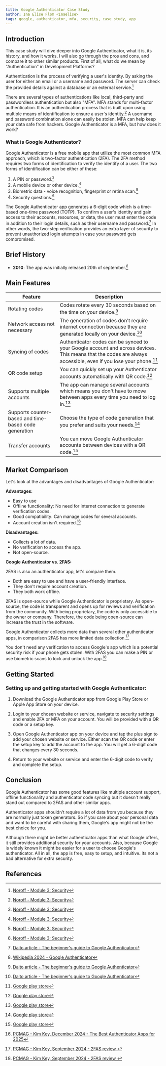 ```yaml
---
title: Google Authenticator Case Study
author: Ina Elise Flom <Inaelise>
tags: google, authenticator, mfa, security, case study, app
---
```


## Introduction

This case study will dive deeper into Google Authenticator, what it is, its history, and how it works. I will also go through the pros and cons, and compare it to other similar products. First of all, what do we mean by "Authentication" in Development Platforms?

Authentication is the process of verifying a user's identity. By asking the user for either an email or a username and password. The server can check the provided details against a database or an external service.[^1]

There are several types of authentications like local, third-party and passwordless authentication but also "MFA". MFA stands for multi-factor authentication. It is an authentication process that is built upon using multiple means of identification to ensure a user's identity.[^1] A username and password combination alone can easily be stolen. MFA can help keep your data safe from hackers. Google Authenticator is a MFA, but how does it work?

### What is Google Authenticator?

Google Authenticator is a free mobile app that utilize the most common MFA approach, which is two-factor authentication (2FA). The 2FA method requires two forms of identification to verify the identify of a user. The two forms of identification can be either of these:

1. A PIN or password.[^1]
2. A mobile device or other device.[^1]
3. Biometric data - voice recognition, fingerprint or retina scan.[^1]
4. Security questions.[^1]

The Google Authenticator app generates a 6-digit code which is a time-based one-time password (TOTP). To confirm a user's identity and gain access to their accounts, resources, or data, the user must enter the code in addition to their login details, such as their username and password.[^2] In other words, the two-step verification provides an extra layer of security to prevent unauthorized login attempts in case your password gets compromised.

## Brief History

- **2010**: The app was initially released 20th of september.[^3]

## Main Features

| Feature                                               | Description                                                                                                                                                    |
| ----------------------------------------------------- | -------------------------------------------------------------------------------------------------------------------------------------------------------------- |
| Rotating codes                                        | Codes rotate every 30 seconds based on the time on your device.[^2]                                                                                            |
| Network access not necessary                          | The generation of codes don't require internet connection because they are generated locally on your device.[^2]                                               |
| Syncing of codes                                      | Authenticator codes can be synced to your Google account and across devices. This means that the codes are always accessible, even if you lose your phone.[^4] |
| QR code setup                                         | You can quickly set up your Authenticator accounts automatically with QR code.[^4]                                                                             |
| Supports multiple accounts                            | The app can manage several accounts which means you don't have to move between apps every time you need to log in.[^4]                                         |
| Supports counter-based and time-based code generation | Choose the type of code generation that you prefer and suits your needs.[^4]                                                                                   |
| Transfer accounts                                     | You can move Google Authenticator accounts between devices with a QR code.[^4]                                                                                 |

## Market Comparison

Let's look at the advantages and disadvantages of Google Authenticator:

**Advantages:**

- Easy to use
- Offline functionality: No need for internet connection to generate verification codes.
- Good compatibility: Can manage codes for several accounts.
- Account creation isn't required.[^5]

**Disadvantages:**

- Collects a lot of data.
- No verification to access the app.
- Not open-source.

**Google Authenticator vs. 2FAS:**

2FAS is also an authenticator app, let's compare them.

- Both are easy to use and have a user-friendly interface.
- They don't require account creation.
- They both work offline.

2FAS is open-source while Google Authenticator is proprietary. As open-source, the code is transparent and opens up for reviews and verification from the community. With being proprietary, the code is only accessible to the owner or company. Therefore, the code being open-source can increase the trust in the software.

Google Authenticator collects more data than several other authenticator apps, in comparison 2FAS has more limited data collection.[^6]

You don't need any verification to access Google's app which is a potential security risk if your phone gets stolen. With 2FAS you can make a PIN or use biometric scans to lock and unlock the app.[^6]

## Getting Started

### Setting up and getting started with Google Authenticator:

1. Download the Google Authenticator app from Google Play Store or Apple App Store on your device.

2. Login to your chosen website or service, navigate to security settings and enable 2FA or MFA on your account. You will be provided with a QR code or a setup key.

3. Open Google Authenticator app on your device and tap the plus sign to add your chosen website or service. Either scan the QR code or enter the setup key to add the account to the app. You will get a 6-digit code that changes every 30 seconds.

4. Return to your website or service and enter the 6-digit code to verify and complete the setup.

## Conclusion

Google Authenticator has some good features like multiple account support, offline functionality and authenticator code syncing but it doesn't really stand out compared to 2FAS and other similar apps.

Authenticator apps shouldn't require a lot of data from you because they are normally just token generators. So if you care about your personal data and want to be careful with sharing them, Google's app might not be the best choice for you.

Although there might be better authenticator apps than what Google offers, it still provides additional security for your accounts. Also, because Google is widely known it might be easier for a user to choose Google's authenticator. All in all, the app is free, easy to setup, and intuitive. Its not a bad alternative for extra security.

## References

[^1]: [Noroff - Module 3: Security](https://mollify.noroff.dev/content/feu2/development-platforms/module-3/security?nav=undefined)
[^2]: [Daito article - The beginner's guide to Google Authenticator](https://www.daito.io/resources/google-authenticator-guide)
[^3]: [Wikipedia 2024 - Google Authenticator](https://en.wikipedia.org/wiki/Google_Authenticator)
[^4]: [Google play store](https://play.google.com/store/apps/details?id=com.google.android.apps.authenticator2&hl=en&pli=1)
[^5]: [PCMAG - Kim Key, December 2024 - The Best Authenticator Apps for 2025](https://uk.pcmag.com/security/153947/the-best-authenticator-apps-for-2024)
[^6]: [PCMAG - Kim Key, September 2024 - 2FAS review ](https://uk.pcmag.com/security/154416/2fas)
